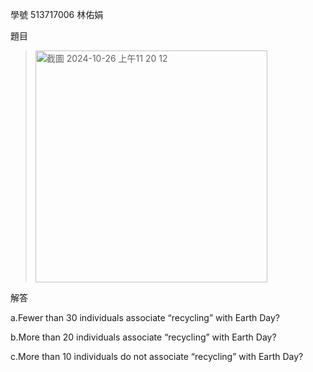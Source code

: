 學號 513717006 林佑娟

題目
><img width="371" alt="截圖 2024-10-26 上午11 20 12" src="https://github.com/user-attachments/assets/4fdc7c9f-092e-4a5a-ac7f-676f6395a057">

解答

a.Fewer than 30 individuals associate “recycling” with Earth Day?


b.More than 20 individuals associate “recycling” with Earth Day?

c.More than 10 individuals do not associate “recycling” with Earth Day?
